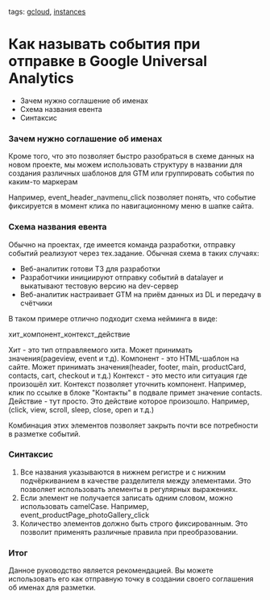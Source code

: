 tags:
[gcloud](https://github.com/search?q=user%3Abaikulov+repo%3Abaikulov%2Finstructions+tags%3A+gcloud+in%3Afile&type=code),
[instances](https://github.com/search?q=user%3Abaikulov+repo%3Abaikulov%2Finstructions+tags%3A+instances+in%3Afile&type=code)
# Как называть события при отправке в Google Universal Analytics

- Зачем нужно соглашение об именах
- Схема названия евента
- Синтаксис


### Зачем нужно соглашение об именах

Кроме того, что это позволяет быстро разобраться в схеме данных на новом проекте, мы можем использовать структуру в названии для создания различных шаблонов для GTM или группировать события по каким-то маркерам

Например, event_header_navmenu_click позволяет понять, что событие фиксируется в момент клика по навигационному меню в шапке сайта. 


### Схема названия евента

Обычно на проектах, где имеется команда разработки, отправку событий реализуют через тех.задание.
Обычная схема в таких случаях:
- Веб-аналитик готови ТЗ для разработки
- Разработчики инициируют отправку событий в datalayer и выкатывают тестовую версию на dev-сервер
- Веб-аналитик настраивает GTM на приём данных из DL и передачу в счётчики

В таком примере отлично подходит схема нейминга в виде:

хит_компонент_контекст_действие

Хит - это тип отправляемого хита. Может принимать значения(pageview, event и т.д).
Компонент - это HTML-шаблон  на сайте. Может принимать значения(header, footer, main, productCard, contacts, cart, checkout и т.д.)
Контекст - это место или ситуация где произошёл хит. Контекст позволяет уточнить компонент. Например, клик по ссылке в блоке "Контакты" в подвале примет значение contacts.
Действие - тут просто. Это действие которое произошло. Например, (click, view, scroll, sleep, close, open и т.д.)

Комбинация этих элементов позволяет закрыть почти все потребности в разметке событий.


### Синтаксис

1. Все названия указываются  в нижнем регистре и с нижним подчёркиванием в качестве разделителя между элементами. Это позволяет использовать элементы в регулярных выражениях.
2. Если элемент не получается записать одним словом, можно использовать camelCase. Например, event_productPage_photoGallery_click
3. Количество элементов должно быть строго фиксированным. Это позволит применять различные правила при преобразовании.


### Итог

Данное руководство является рекомендацией. Вы можете использовать его как отправную точку в создании своего соглашения об именах для разметки.